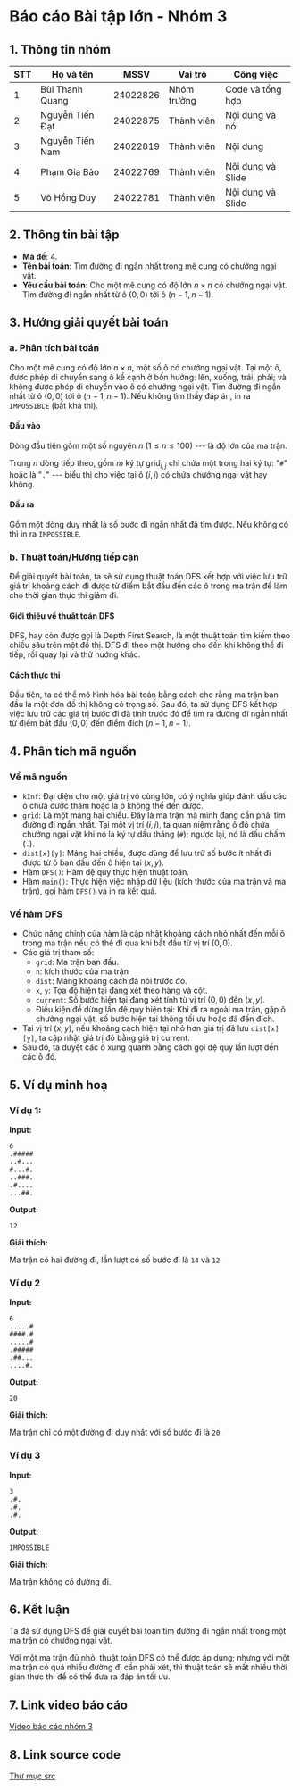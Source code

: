 # Báo cáo Bài tập lớn - Nhóm 3

## 1. Thông tin nhóm
| STT | Họ và tên | MSSV | Vai trò | Công việc |
|---|---|---|---|---|
| 1 | Bùi Thanh Quang | 24022826 | Nhóm trưởng | Code và tổng hợp |
| 2 | Nguyễn Tiến Đạt | 24022875 | Thành viên | Nội dung và nói |
| 3 | Nguyễn Tiến Nam | 24022819 | Thành viên | Nội dung |
| 4 | Phạm Gia Bảo | 24022769 | Thành viên | Nội dung và Slide |
| 5 | Võ Hồng Duy | 24022781 | Thành viên | Nội dung và Slide |



## 2. Thông tin bài tập
- **Mã đề**: 4.
- **Tên bài toán**: Tìm đường đi ngắn nhất trong mê cung có chướng ngại vật.
- **Yêu cầu bài toán**: Cho một mê cung có độ lớn $n \times n$ có chướng ngại vật.
Tìm đường đi ngắn nhất từ ô $(0,0)$ tới ô $(n-1,n-1)$.

## 3. Hướng giải quyết bài toán
### a. Phân tích bài toán

Cho một mê cung có độ lớn $n \times n$, một số ô có chướng ngại vật.
Tại một ô, được phép di chuyển sang ô kề cạnh ở bốn hướng: lên, xuống, trái, phải; và không được phép di chuyển vào ô có chướng ngại vật.
Tìm đường đi ngắn nhất từ ô $(0,0)$ tới ô $(n-1,n-1)$.
Nếu không tìm thấy đáp án, in ra `IMPOSSIBLE` (bất khả thi).

#### Đầu vào

Dòng đầu tiên gồm một số nguyên $n$ ($1 \leq n \leq 100$) --- là độ lớn của ma trận.

Trong $n$ dòng tiếp theo, gồm $m$ ký tự $\text{grid}_{i,j}$ chỉ chứa một trong hai ký tự: "`#`" hoặc là "`.`" --- biểu thị cho việc tại ô $(i, j)$ có chứa chướng ngại vật hay không.

#### Đầu ra

Gồm một dòng duy nhất là số bước đi ngắn nhất đã tìm được.
Nếu không có thì in ra `IMPOSSIBLE`.

### b. Thuật toán/Hướng tiếp cận

Để giải quyết bài toán, ta sẽ sử dụng thuật toán DFS kết hợp với việc lưu trữ giá trị khoảng cách đi được từ điểm bắt đầu đến các ô trong ma trận để làm cho thời gian thực thi giảm đi.

#### Giới thiệu về thuật toán DFS

DFS, hay còn được gọi là Depth First Search, là một thuật toán tìm kiếm theo chiều sâu trên một đồ thị.
DFS đi theo một hướng cho đến khi không thể đi tiếp, rồi quay lại và thử hướng khác.

#### Cách thực thi

Đầu tiên, ta có thể mô hình hóa bài toán bằng cách cho rằng ma trận ban đầu là một đơn đồ thị không có trọng số.
Sau đó, ta sử dụng DFS kết hợp việc lưu trữ các giá trị bước đi đã tính trước đó để tìm ra đường đi ngắn nhất từ điểm bắt đầu $(0, 0)$ đến điểm đích $(n-1, n-1)$.

## 4. Phân tích mã nguồn

### Về mã nguồn
- `kInf`: Đại diện cho một giá trị vô cùng lớn, có ý nghĩa giúp đánh dấu các ô chưa được thăm hoặc là ô không thể đến được.
- `grid`: Là một mảng hai chiều. Đây là ma trận mà mình đang cần phải tìm đường đi ngắn nhất. Tại một vị trí $(i, j)$, ta quan niệm rằng ô đó chứa chướng ngại vật khi nó là ký tự dấu thăng (`#`); ngược lại, nó là dấu chấm (`.`).
- `dist[x][y]`: Mảng hai chiều, được dùng để lưu trữ số bước ít nhất đi được từ ô ban đầu đến ô hiện tại $(x, y)$.
- Hàm `DFS()`: Hàm đệ quy thực hiện thuật toán.
- Hàm `main()`: Thực hiện việc nhập dữ liệu (kích thước của ma trận và ma trận), gọi hàm `DFS()` và in ra kết quả.

### Về hàm DFS
- Chức năng chính của hàm là cập nhật khoảng cách nhỏ nhất đến mỗi ô trong ma trận nếu có thể đi qua khi bắt đầu từ vị trí $(0, 0)$.
- Các giá trị tham số:
  - `grid`: Ma trận ban đầu.
  - `n`: kích thước của ma trận
  - `dist`: Mảng khoảng cách đã nói trước đó.
  - `x`, `y`: Tọa độ hiện tại đang xét theo hàng và cột.
  - `current`: Số bước hiện tại đang xét tính từ vị trí $(0, 0)$ đến $(x, y)$.
  - Điều kiện để dừng lần đệ quy hiện tại: Khi đi ra ngoài ma trận, gặp ô chướng ngại vật, số bước hiện tại không tối ưu hoặc đã đến đích.
- Tại vị trí $(x, y)$, nếu khoảng cách hiện tại nhỏ hơn giá trị đã lưu `dist[x][y]`, ta cập nhật giá trị đó bằng giá trị current.
- Sau đó, ta duyệt các ô xung quanh bằng cách gọi đệ quy lần lượt đến các ô đó.

## 5. Ví dụ minh hoạ
### Ví dụ 1:

**Input:**
```
6
.#####
..#...
#...#.
..###.
.#....
...##.
```

**Output:**
```
12
```

**Giải thích:**

Ma trận có hai đường đi, lần lượt có số bước đi là `14` và `12`.

### Ví dụ 2
**Input:**
```
6
.....#
####.#
.....#
.#####
.##...
....#.
```

**Output:**
```
20
```

**Giải thích:**

Ma trận chỉ có một đường đi duy nhất với số bước đi là `20`.

### Ví dụ 3
**Input:**
```
3
.#.
.#.
.#.
```

**Output:**
```
IMPOSSIBLE
```

**Giải thích:**

Ma trận không có đường đi.

## 6. Kết luận

Ta đã sử dụng DFS để giải quyết bài toán tìm đường đi ngắn nhất trong một ma trận có chướng ngại vật.

Với một ma trận đủ nhỏ, thuật toán DFS có thể được áp dụng; nhưng với một ma trận có quá nhiều đường đi cần phải xét, thì thuật toán sẽ mất nhiều thời gian thực thi để có thể đưa ra đáp án tối ưu.

## 7. Link video báo cáo
[Video báo cáo nhóm 3](#)



## 8. Link source code
[Thư mục src](./src)
